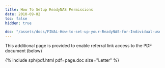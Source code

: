 ```yaml
---
title: How To Setup ReadyNAS Permissions
date: 2010-09-02
toc: false
hidden: true

doc: "/assets/docs/FINAL-How-to-set-up-your-ReadyNAS-for-Individual-user-based-control-over-shares.pdf"
---
```


This additional page is provided to enable referral link access to the PDF document (below)

{% include sph/pdf.html pdf=page.doc size="Letter" %}
